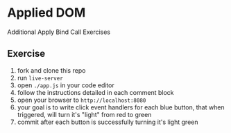 # Applied DOM

Additional Apply Bind Call Exercises


## Exercise

1. fork and clone this repo
1. run `live-server`
1. open `./app.js` in your code editor
1. follow the instructions detailed in each comment block
1. open your browser to `http://localhost:8080`
1. your goal is to write click event handlers for each blue button, that when triggered, will turn it's "light" from red to green
1. commit after each button is successfully turning it's light green
